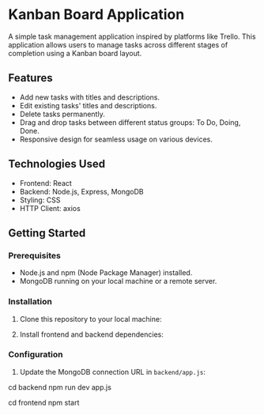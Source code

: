 # Kanban Board Application

A simple task management application inspired by platforms like Trello. This application allows users to manage tasks across different stages of completion using a Kanban board layout.

## Features

- Add new tasks with titles and descriptions.
- Edit existing tasks' titles and descriptions.
- Delete tasks permanently.
- Drag and drop tasks between different status groups: To Do, Doing, Done.
- Responsive design for seamless usage on various devices.

## Technologies Used

- Frontend: React
- Backend: Node.js, Express, MongoDB
- Styling: CSS
- HTTP Client: axios

## Getting Started

### Prerequisites

- Node.js and npm (Node Package Manager) installed.
- MongoDB running on your local machine or a remote server.

### Installation

1. Clone this repository to your local machine:


2. Install frontend and backend dependencies:


### Configuration

1. Update the MongoDB connection URL in `backend/app.js`:

cd backend
npm run dev app.js

cd frontend
npm start


